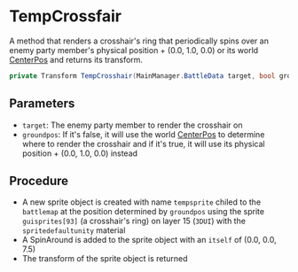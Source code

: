 # TempCrossfair
A method that renders a crosshair's ring that periodically spins over an enemy party member's physical position + (0.0, 1.0, 0.0) or its world [CenterPos](../Actors%20states/CenterPos.md) and returns its transform.

```cs
private Transform TempCrosshair(MainManager.BattleData target, bool groundpos)
```

## Parameters

- `target`: The enemy party member to render the crosshair on
- `groundpos`: If it's false, it will use the world [CenterPos](../Actors%20states/CenterPos.md) to determine where to render the crosshair and if it's true, it will use its physical position + (0.0, 1.0, 0.0) instead

## Procedure

- A new sprite object is created with name `tempsprite` chiled to the `battlemap` at the position determined by `groundpos` using the sprite `guisprites[93]` (a crosshair's ring) on layer 15 (`3DUI`) with the `spritedefaultunity` material
- A SpinAround is added to the sprite object with an `itself` of (0.0, 0.0, 7.5)
- The transform of the sprite object is returned
